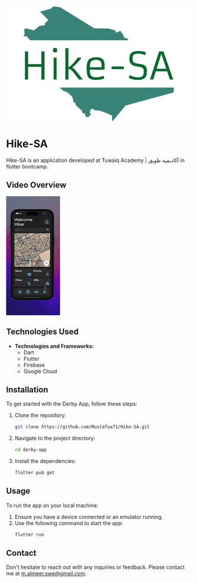![Custom Banner](images/hike-sa.png)
# Hike-SA

Hike-SA is an application developed at Tuwaiq Academy | أكاديمية طويق in flutter bootcamp.

## Video Overview

![Video Overview](images/demogg.gif)

## Technologies Used

-   **Technologies and Frameworks:**
    -   Dart
    -   Flutter
    -   Firebase
    -   Google Cloud

## Installation

To get started with the Derby App, follow these steps:

1. Clone the repository:
    ```bash
    git clone https://github.com/Mustafaa71/Hike-SA.git
    ```
2. Navigate to the project directory:
    ```bash
    cd derby-app
    ```
3. Install the dependencies:
    ```bash
    flutter pub get
    ```

## Usage

To run the app on your local machine:

1. Ensure you have a device connected or an emulator running.
2. Use the following command to start the app:
    ```bash
    flutter run
    ```

## Contact

Don't hesitate to reach out with any inquiries or feedback. Please contact me at [m.almeer.swe@gmail.com](mailto:email@example.com).
